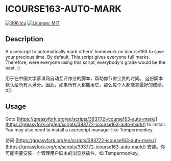 # ICOURSE163-AUTO-MARK
[![996.icu](https://img.shields.io/badge/link-996.icu-red.svg)](https://996.icu)
[![License: MIT](https://img.shields.io/badge/License-MIT-yellow.svg)](https://opensource.org/licenses/MIT)

## Description
A userscript to automatically mark others' homework on icourse163 to save your precious time.
By default, This script gives everyone full marks. Therefore, were everyone using this script, everybody's grade would be the best. :)

用于在中国大学慕课网自动互评作业的脚本，帮助你节省宝贵的时间。
这份脚本默认给所有人满分。因此，如果所有人都能用它，那么每个人都能拿最好的成绩。XD

## Usage
Goto [https://greasyfork.org/en/scripts/393772-icourse163-auto-mark/](https://greasyfork.org/en/scripts/393772-icourse163-auto-mark/) to install. You may also need to install a userscript manager like Tempermonkey.

访问 [https://greasyfork.org/en/scripts/393772-icourse163-auto-mark/](https://greasyfork.org/en/scripts/393772-icourse163-auto-mark/) 安装。你可能需要安装一个管理用户脚本的浏览器插件，如 Tempermonkey。